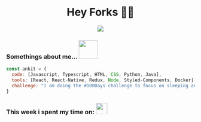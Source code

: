 <h1 align="center">Hey Forks 👋🏻</h1>

<p align="center"> <img src="https://camo.githubusercontent.com/c8603029e1d7baade74d71c1823bdcdbaa61f08c2bf062a483e02e0f4ace034c/68747470733a2f2f692e67697068792e636f6d2f5254684e30684f5332474f344d2e676966" > </p>

### Somethings about me... <img src="https://user-images.githubusercontent.com/5713670/87202985-820dcb80-c2b6-11ea-9f56-7ec461c497c3.gif" width="50">  

```javascript
const ankit = {
  code: [Javascript, Typescript, HTML, CSS, Python, Java],
  tools: [React, React-Native, Redux, Node, Styled-Components, Docker],
  challenge: "I am doing the #100Days challenge to focus on sleeping and eating"
}
```


###  This week i spent my time on: <img src="https://camo.githubusercontent.com/017ce09cb328afef06129604953c8331f3c09f3bda8b7081e8b7c4de23b1a723/68747470733a2f2f632e74656e6f722e636f6d2f585362443930326e31667741414141692f72656e6e656e2d666173742e676966" width="30"> 
